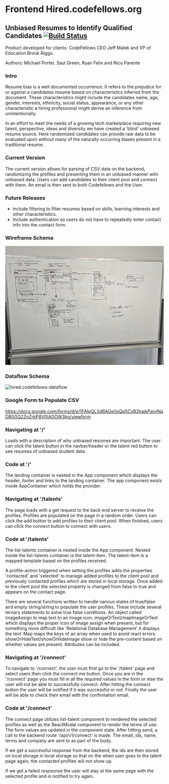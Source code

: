# **Frontend Hired.codefellows.org**

## Unbiased Resumes to Identify Qualified Candidates [![Build Status](https://travis-ci.org/codefellows-talent/Frontend.svg?branch=master)](https://travis-ci.org/codefellows-talent/Frontend)

Product developed for clients: CodeFellows CEO Jeff Malek and VP of Education Brook Riggo.

Authors: Michael Porter, Saul Green, Ryan Felix and Nicu Parente

### Intro

Resume bias is a well documented occurrence. It refers to the prejudice for or against a candidates resume based on characteristics inferred from the document. These characteristics might include the candidates name, age, gender, interests, ethnicity, social status, appearance, or any other characteristic a hiring professional might derive an inference from unintentionally.

In an effort to meet the needs of a growing tech marketplace requiring new talent, perspective, ideas and diversity we have created a 'blind' unbiased resume source. Here randomized candidates can provide raw data to be evaluated upon without many of the naturally occurring biases present in a traditional resume.

### Current Version

The current version allows for parsing of CSV data on the backend, randomizing the profiles and presenting them in an unbiased manner with unbiased data. Users can add candidates to their client pool and connect with them. An email is then sent to both Codefellows and the User.

### Future Releases

  * Include filtering to filter resumes based on skills, learning interests and other characteristics.
  * Include authentication so users do not have to repeatedly enter contact info into the contact form.

### Wireframe Schema

![hired.codefellows-wireframe](readme-assets/hired-codefellows-wireframe.jpg)

### Dataflow Schema

![hired.codefellows-dataflow](readme-assets/hired-codefellows-dataflow.jpg)

### Google Form to Populate CSV

https://docs.google.com/forms/d/e/1FAIpQLSdBAGe0sQp5CvB2hajkPajyINaDB0GQ2ZnZrkP8V0lAOOW3kg/viewform

### Navigating at '/'

Loads with a description of why unbiased resumes are important.  The user can click the talent button in the navbar/header or the talent red button to see resumes of unbiased student data.

### Code at '/'

The landing container is nested in the App component which displays the header, footer and links to the landing container. The app component exists inside AppContainer which holds the provider.

### Navigating at '/talents'

The page loads with a get request to the back end server to receive the profiles. Profiles are populated on the page in a random order. Users can click the add button to add profiles to their client pool. When finished, users can click the connect button to connect with users.

### Code at '/talents'

The list-talents container is nested inside the App component. Nested inside the list-talents container is the talent-item. The talent-item is a mapped template based on the profiles received.

A profile-action triggered when setting the profiles adds the properties 'contacted' and 'selected' to manage added profiles to the client pool and previously contacted profiles which are stored in local storage. Once added to the client pool the selected property is changed from false to true and appears on the contact page.

There are several functions written to handle various states of true/false and empty string/string to populate the user profiles. These include several ternary statements to solve true false conditions. An object called imageAssign to map text to an image icon. imageOrText/mapImageOrText which displays the proper icon of image assign when present, but for something more difficult like 'Relational Database Management' it displays the text. Map maps the keys of an array when used to avoid react errors. showOrHideText/showOrHideImage show or hide the pre-content based on whether values are present. Attributes can be included.

### Navigating at '/connect'
To navigate to '/connect', the user must first go to the '/talent' page and select users then click the connect me button. Once you are in the '/connect' page you must fill in all the required values in the form or else the user will not be able to successfully connect. After hitting the connect button the user will be notified if it was successful or not. Finally the user will be able to check their email with the confirmation email.


### Code at '/connect'
The connect page utilizes list-talent component to rendered the selected profiles as well as the ReactModal component to render the terms of use. The form values are updated in the component state. After hitting send, a call to the backend route '/api/v1/connect' is made. The email, ids, name, terms and company are sent to as part of the body. 

If we get a successful response from the backend, the ids are then stored on local storage in local storage so that on the when user goes to the talent page again, the contacted profiles will not show up.

If we get a failed respsonse the user will stay at the same page with the selected profile and is notified to try again.